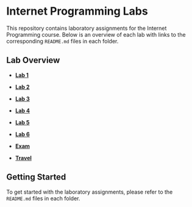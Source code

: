 # Internet Programming Labs

This repository contains laboratory assignments for the Internet Programming course. Below is an overview of each lab with links to the corresponding `README.md` files in each folder.

## Lab Overview

- **[Lab 1](./LR1/README.md)**  

- **[Lab 2](./LR2/README.md)**

- **[Lab 3](./LR3/README.md)**  

- **[Lab 4](./LR4/README.md)**

- **[Lab 5](./LR5/README.md)**

- **[Lab 6](./LR6/README.md)**

- **[Exam](./Exam/README.md)**

- **[Travel](./Travel/README.md)**

## Getting Started

To get started with the laboratory assignments, please refer to the `README.md` files in each folder. 